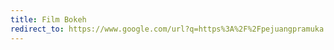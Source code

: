 ```yaml
---
title: Film Bokeh
redirect_to: https://www.google.com/url?q=https%3A%2F%2Fpejuangpramuka.blogspot.com%2Fp%2Ffilm-girl.html&sa=D&sntz=1&usg=AOvVaw25AiiYgxfYBMJx-DEiC1Xl
---
```


